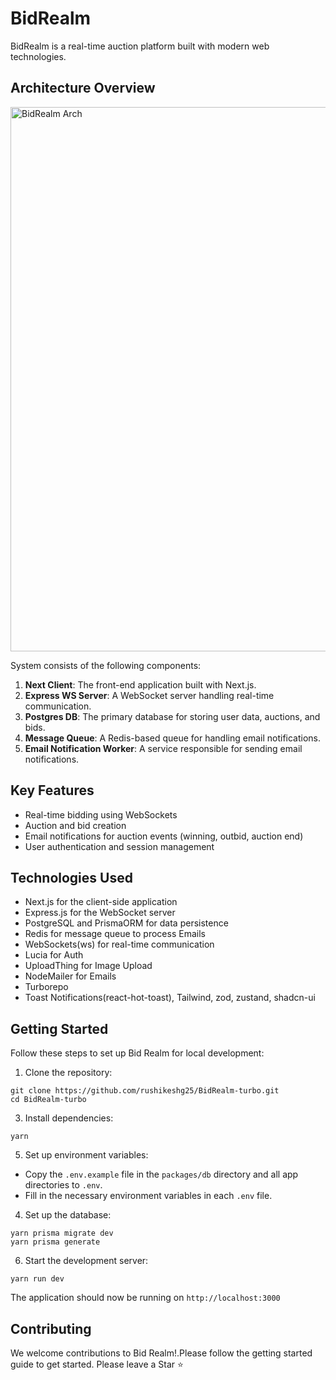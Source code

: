 # BidRealm

BidRealm is a real-time auction platform built with modern web technologies.

## Architecture Overview
<img width="871" alt="BidRealm Arch" src="https://github.com/user-attachments/assets/58554537-48f1-453a-a895-9fa07cb2c72a">


System consists of the following components:

1. **Next Client**: The front-end application built with Next.js.
2. **Express WS Server**: A WebSocket server handling real-time communication.
3. **Postgres DB**: The primary database for storing user data, auctions, and bids.
4. **Message Queue**: A Redis-based queue for handling email notifications.
5. **Email Notification Worker**: A service responsible for sending email notifications.

## Key Features

- Real-time bidding using WebSockets
- Auction and bid creation
- Email notifications for auction events (winning, outbid, auction end)
- User authentication and session management

## Technologies Used

- Next.js for the client-side application
- Express.js for the WebSocket server
- PostgreSQL and PrismaORM for data persistence
- Redis for message queue to process Emails
- WebSockets(ws) for real-time communication
- Lucia for Auth
- UploadThing for Image Upload
- NodeMailer for Emails
- Turborepo
- Toast Notifications(react-hot-toast), Tailwind, zod, zustand, shadcn-ui

## Getting Started

Follow these steps to set up Bid Realm for local development:

1. Clone the repository:
```
git clone https://github.com/rushikeshg25/BidRealm-turbo.git
cd BidRealm-turbo
```
3. Install dependencies:
```
yarn
```
5. Set up environment variables:
- Copy the `.env.example` file in the `packages/db` directory and all app directories to `.env`.
- Fill in the necessary environment variables in each `.env` file.

4. Set up the database:
```
yarn prisma migrate dev
yarn prisma generate
```

6. Start the development server:
```
yarn run dev
```
The application should now be running on `http://localhost:3000` 

## Contributing

We welcome contributions to Bid Realm!.Please follow the getting started guide to get started. Please leave a Star ⭐

